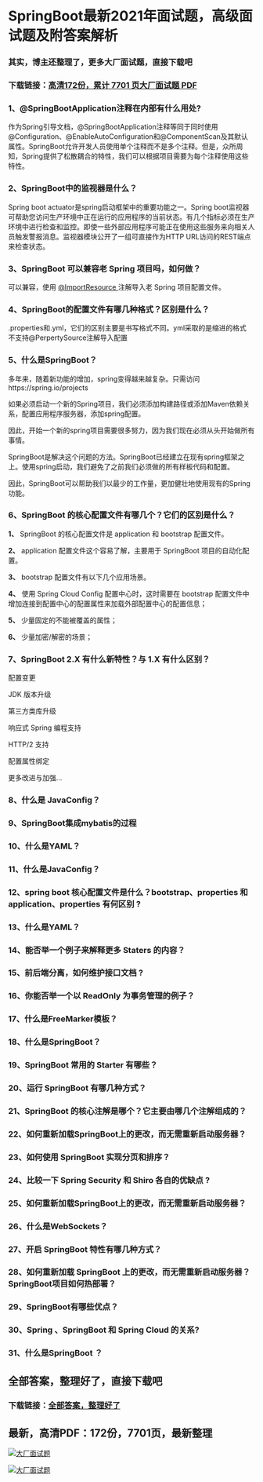 # SpringBoot最新2021年面试题，高级面试题及附答案解析

### 其实，博主还整理了，更多大厂面试题，直接下载吧

### 下载链接：[高清172份，累计 7701 页大厂面试题  PDF](https://github.com/souyunku/DevBooks/blob/master/docs/index.md)



### 1、@SpringBootApplication注释在内部有什么用处?

作为Spring引导文档，@SpringBootApplication注释等同于同时使用@Configuration、@EnableAutoConfiguration和@ComponentScan及其默认属性。SpringBoot允许开发人员使用单个注释而不是多个注释。但是，众所周知，Spring提供了松散耦合的特性，我们可以根据项目需要为每个注释使用这些特性。


### 2、SpringBoot中的监视器是什么？

Spring boot actuator是spring启动框架中的重要功能之一。Spring boot监视器可帮助您访问生产环境中正在运行的应用程序的当前状态。有几个指标必须在生产环境中进行检查和监控。即使一些外部应用程序可能正在使用这些服务来向相关人员触发警报消息。监视器模块公开了一组可直接作为HTTP URL访问的REST端点来检查状态。


### 3、SpringBoot 可以兼容老 Spring 项目吗，如何做？

可以兼容，使用 [@ImportResource ](/ImportResource ) 注解导入老 Spring 项目配置文件。


### 4、SpringBoot的配置文件有哪几种格式？区别是什么？

.properties和.yml，它们的区别主要是书写格式不同。yml采取的是缩进的格式 不支持@PerpertySource注解导入配置


### 5、什么是SpringBoot？

多年来，随着新功能的增加，spring变得越来越复杂。只需访问https://spring.io/projects

如果必须启动一个新的Spring项目，我们必须添加构建路径或添加Maven依赖关系，配置应用程序服务器，添加spring配置。

因此，开始一个新的spring项目需要很多努力，因为我们现在必须从头开始做所有事情。

SpringBoot是解决这个问题的方法。SpringBoot已经建立在现有spring框架之上。使用spring启动，我们避免了之前我们必须做的所有样板代码和配置。

因此，SpringBoot可以帮助我们以最少的工作量，更加健壮地使用现有的Spring功能。


### 6、SpringBoot 的核心配置文件有哪几个？它们的区别是什么？

**1、** SpringBoot 的核心配置文件是 application 和 bootstrap 配置文件。

**2、** application 配置文件这个容易了解，主要用于 SpringBoot 项目的自动化配置。

**3、** bootstrap 配置文件有以下几个应用场景。

**4、** 使用 Spring Cloud Config 配置中心时，这时需要在 bootstrap 配置文件中增加连接到配置中心的配置属性来加载外部配置中心的配置信息；

**5、** 少量固定的不能被覆盖的属性；

**6、** 少量加密/解密的场景；


### 7、SpringBoot 2.X 有什么新特性？与 1.X 有什么区别？

配置变更

JDK 版本升级

第三方类库升级

响应式 Spring 编程支持

HTTP/2 支持

配置属性绑定

更多改进与加强…


### 8、什么是 JavaConfig？
### 9、SpringBoot集成mybatis的过程
### 10、什么是YAML？
### 11、什么是JavaConfig？
### 12、spring boot 核心配置文件是什么？bootstrap、properties 和 application、properties 有何区别 ?
### 13、什么是YAML？
### 14、能否举一个例子来解释更多 Staters 的内容？
### 15、前后端分离，如何维护接口文档 ?
### 16、你能否举一个以 ReadOnly 为事务管理的例子？
### 17、什么是FreeMarker模板？
### 18、什么是SpringBoot？
### 19、SpringBoot 常用的 Starter 有哪些？
### 20、运行 SpringBoot 有哪几种方式？
### 21、SpringBoot 的核心注解是哪个？它主要由哪几个注解组成的？
### 22、如何重新加载SpringBoot上的更改，而无需重新启动服务器？
### 23、如何使用 SpringBoot 实现分页和排序？
### 24、比较一下 Spring Security 和 Shiro 各自的优缺点 ?
### 25、如何重新加载SpringBoot上的更改，而无需重新启动服务器？
### 26、什么是WebSockets？
### 27、开启 SpringBoot 特性有哪几种方式？
### 28、如何重新加载 SpringBoot 上的更改，而无需重新启动服务器？SpringBoot项目如何热部署？
### 29、SpringBoot有哪些优点？
### 30、Spring 、SpringBoot 和 Spring Cloud 的关系?
### 31、什么是SpringBoot ？




## 全部答案，整理好了，直接下载吧

### 下载链接：[全部答案，整理好了](https://www.souyunku.com/wp-content/uploads/weixin/githup-weixin-2.png)




## 最新，高清PDF：172份，7701页，最新整理

[![大厂面试题](https://www.souyunku.com/wp-content/uploads/weixin/mst.png "架构师专栏")](https://www.souyunku.com/wp-content/uploads/weixin/githup-weixin.png "架构师专栏")

[![大厂面试题](https://www.souyunku.com/wp-content/uploads/weixin/githup-weixin.png "架构师专栏")](https://www.souyunku.com/wp-content/uploads/weixin/githup-weixin.png "架构师专栏")
